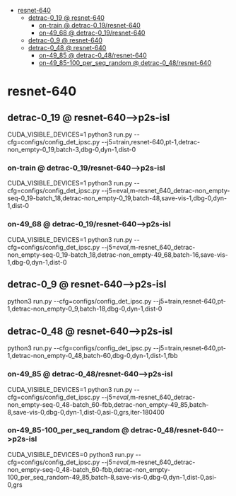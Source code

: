 <!-- MarkdownTOC -->

- [resnet-640](#resnet_64_0_)
    - [detrac-0_19       @ resnet-640](#detrac_0_19___resnet_640_)
        - [on-train       @ detrac-0_19/resnet-640](#on_train___detrac_0_19_resnet_640_)
        - [on-49_68       @ detrac-0_19/resnet-640](#on_49_68___detrac_0_19_resnet_640_)
    - [detrac-0_9       @ resnet-640](#detrac_0_9___resnet_640_)
    - [detrac-0_48       @ resnet-640](#detrac_0_48___resnet_640_)
        - [on-49_85       @ detrac-0_48/resnet-640](#on_49_85___detrac_0_48_resnet_640_)
        - [on-49_85-100_per_seq_random       @ detrac-0_48/resnet-640](#on_49_85_100_per_seq_random___detrac_0_48_resnet_640_)

<!-- /MarkdownTOC -->
<a id="resnet_64_0_"></a>
# resnet-640 
<a id="detrac_0_19___resnet_640_"></a>
## detrac-0_19       @ resnet-640-->p2s-isl
CUDA_VISIBLE_DEVICES=1 python3 run.py --cfg=configs/config_det_ipsc.py --j5=train,resnet-640,pt-1,detrac-non_empty-0_19,batch-3,dbg-0,dyn-1,dist-0
<a id="on_train___detrac_0_19_resnet_640_"></a>
### on-train       @ detrac-0_19/resnet-640-->p2s-isl
CUDA_VISIBLE_DEVICES=1 python3 run.py --cfg=configs/config_det_ipsc.py --j5=eval,m-resnet_640_detrac-non_empty-seq-0_19-batch_18,detrac-non_empty-0_19,batch-48,save-vis-1,dbg-0,dyn-1,dist-0
<a id="on_49_68___detrac_0_19_resnet_640_"></a>
### on-49_68       @ detrac-0_19/resnet-640-->p2s-isl
CUDA_VISIBLE_DEVICES=1 python3 run.py --cfg=configs/config_det_ipsc.py --j5=_eval_,m-resnet_640_detrac-non_empty-seq-0_19-batch_18,detrac-non_empty-49_68,batch-16,save-vis-1,dbg-0,dyn-1,dist-0

<a id="detrac_0_9___resnet_640_"></a>
## detrac-0_9       @ resnet-640-->p2s-isl
python3 run.py --cfg=configs/config_det_ipsc.py --j5=train,resnet-640,pt-1,detrac-non_empty-0_9,batch-18,dbg-0,dyn-1,dist-0

<a id="detrac_0_48___resnet_640_"></a>
## detrac-0_48       @ resnet-640-->p2s-isl
python3 run.py --cfg=configs/config_det_ipsc.py --j5=train,resnet-640,pt-1,detrac-non_empty-0_48,batch-60,dbg-0,dyn-1,dist-1,fbb
<a id="on_49_85___detrac_0_48_resnet_640_"></a>
### on-49_85       @ detrac-0_48/resnet-640-->p2s-isl
CUDA_VISIBLE_DEVICES=1 python3 run.py --cfg=configs/config_det_ipsc.py --j5=_eval_,m-resnet_640_detrac-non_empty-seq-0_48-batch_60-fbb,detrac-non_empty-49_85,batch-8,save-vis-0,dbg-0,dyn-1,dist-0,asi-0,grs,iter-180400
<a id="on_49_85_100_per_seq_random___detrac_0_48_resnet_640_"></a>
### on-49_85-100_per_seq_random       @ detrac-0_48/resnet-640-->p2s-isl
CUDA_VISIBLE_DEVICES=0 python3 run.py --cfg=configs/config_det_ipsc.py --j5=_eval_,m-resnet_640_detrac-non_empty-seq-0_48-batch_60-fbb,detrac-non_empty-100_per_seq_random-49_85,batch-8,save-vis-0,dbg-0,dyn-1,dist-0,asi-0,grs

